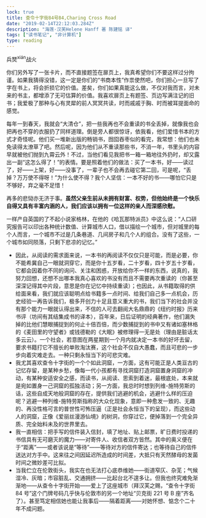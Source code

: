 ```yaml
---
lock: true
title: 查令十字街84号84,Charing Cross Road
date: "2019-02-14T22:12:03.284Z"
description: "海莲·汉芙Helene Hanff 著 陈建铭 译"
tags: ["读书笔记", "非计算机"]
type: reading
---
```


兵燹<sup>xián</sup>战火

你们另外写了一张卡片，而不直接题签在扉页上，我真希望你们不要这样过分拘谨。如果我猜得没错，这一定是你们的“书商本性”作祟使然吧，你们担心一旦写了字在书上，将会折损它的价值。差矣，你们如果真能这么做，不仅对我而言，对未来的书主，都增添了无可估算的价值。我喜欢扉页上有题签、页边写满注记的旧书；我爱极了那种与心有灵犀的前人冥冥共读，时而戚戚于胸、时而被耳提面命的感觉。

每年一到春天，我就会“大清仓”，把一些我再也不会重读的书全丢掉，就像我也会把再也不穿的衣服扔了同样道理。倒是旁人都很惊讶，依我看，他们爱惜书本的方式才奇怪呢。他们买一堆新出版的畅销书，囫囵吞枣似的看完，我常想：他们也未免读得太潦草了吧。然后呢，因为他们从不重读那些书，不消一年，书里头的内容早就被他们抛到九霄云外！不过，当他们看见我把书一箱一箱地往外扔时，却又露出一副“这怎么得了！”的表情。要是照着他们的做法：买了一本书，好——读过了，好——上架，好——没事了，一辈子也不会再去碰它第二回，可是呢，“丢掉？万万使不得呀！”为什么使不得？我个人坚信：一本不好的书——哪怕它只是不够好，弃之毫不足惜！

再多的悲恸亦无济于事。**虽然父亲生前从未拥有财富、权势，但他始终是一个快乐自得又具有丰富内涵的人，我们应该以拥有一位这样的亲人而深感欣慰。**

一样产自英国的了不起小说家格林，在他的《哈瓦那特派员》中这么说：“人口研究报告可以印出各种统计数值、计算城市人口，借以描绘一个城市，但对城里的每个人而言，一个城市不过是几条巷道、几间房子和几个人的组合。没有了这些，一个城市如同陨落，只剩下悲凉的记忆。”

- 因此，从阅读的需求面来说，一本书的再阅读不仅仅只是可能，而是必要，你不能希冀自己一眼就洞穿它，而是你十五岁看，二十岁看，四十岁五十岁看，它都会因着你不同的询问、关注和困惑，开放给你不一样的东西，说真的，我努力回想，还想不出哪本我真心喜欢的书没有而且不需要再次重读的（你甚至深深记得其中片段，意思是你在记忆中持续重读）；也因此，从书籍取得的供给面来看，我们就应该聪明点给书籍多一点时间、给我们自己多一点机会，历史经验一再告诉我们，极多开创力十足且意义重大的书，我们当下的社会并没有那个能力一眼就认得出来，不信的人可去翻阅大名鼎鼎的《纽约时报》历来书评（坊间有其结集成书的译本），百年来，日后证明的经典著作，他们漏失掉的比他们慧眼捕捉到的何止十倍百倍，而少数捕捉到的书中又有诸如塞林格的《麦田里的守望者》或钱德勒的《大眠》被修理得一无是处（理由是脏话太多云云）。一个社会，若意图在两星期到一个月内就决定一本书的好坏去留，要求书籍打它不擅长的单败淘汰赛，这个社会不仅自大愚蠢，而且可悲的一步步向着灾难走去。一种只剩永恒当下的可悲灾难。
- 我尤其喜欢查令十字街的一个个如此洞窟，一方面，这有可能正是人类亘古的记忆存留，是某种乡愁，像每一代小孩都有寻找洞窟打造洞窟置身洞窟的冲动，有某种安适安全之感，而读书，从阅读、思索到着迷，最根底处，本来就是宛如置身一己洞窟的孤独活动；另一方面，我总时时想到列维-施特劳斯的话，这些自成天地般洞窟的存在，提供我们逃避的机会，逃避什么样的压迫呢？逃避一种列维-施特劳斯指称的大众化现象，意即一种愈发一致的、无趣的、再没性格可言的普世性可怖压逼（正是社会永恒当下的呈现），而这些动人的洞窟，正像《爱丽丝漫游仙境》的树洞，你穿过它，便掉落到一个完全异质、完全始料未及的世界里去。
- 我一直相信：把手写的信件装入信封，填了地址、贴上邮票，旷日费时投递的书信具有无可磨灭的魔力——对寄件人、收信者双方皆然。其中的奥义便在于“距离”——或者该说是“等待”——等待对方的信件寄达；也等待自己的信件送达对方手中。这来往之间因延迟所造成的时间差，大抵只有天然酵母的发菌时间之微妙差可比拟。
- 当我伫立在伦敦街头，我实在也无法打心底恭维她——街道窄仄、杂芜；气候湿冷、灰暗；市容脏乱、交通拥挤——比起台北不遑多让。但我也终究难免渐渐地——从查令十字街开始——爱上了这座城市（拜汉芙之赐，“查令十字街 84 号”这个门牌号码几乎快与伦敦市的另一个地址“贝克街 221 号 B 座”齐名了）。甚至笃定相信她也能让我事后——隔着距离——对她怀想、惦念个二十年不成问题。
